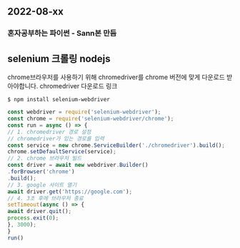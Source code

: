## 2022-08-xx
### 혼자공부하는 파이썬 - Sann본 만듬

## selenium 크롤링 nodejs

chrome브라우저를 사용하기 위해 chromedriver를 chrome 버전에 맞게 다운로드 받아야합니다.
chromedriver 다운로드 링크
```
$ npm install selenium-webdriver
```
```javascript
const webdriver = require('selenium-webdriver');
const chrome = require('selenium-webdriver/chrome');
const run = async () => {
// 1. chromedriver 경로 설정
// chromedriver가 있는 경로를 입력
const service = new chrome.ServiceBuilder('./chromedriver').build();
chrome.setDefaultService(service);
// 2. chrome 브라우저 빌드
const driver = await new webdriver.Builder()
.forBrowser('chrome')
.build();
// 3. google 사이트 열기
await driver.get('https://google.com');
// 4. 3초 후에 브라우저 종료
setTimeout(async () => {
await driver.quit();
process.exit(0);
}, 3000);
}
run()
```
